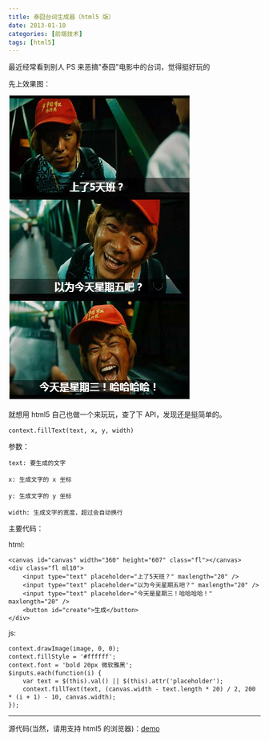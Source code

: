```yaml
---
title: 泰囧台词生成器（html5 版）
date: 2013-01-10
categories: [前端技术]
tags: [html5]
---
```


最近经常看到别人 PS 来恶搞"泰囧"电影中的台词，觉得挺好玩的

先上效果图：

![](/2013/01/10/1.png)

就想用 html5 自己也做一个来玩玩，查了下 API，发现还是挺简单的。

    context.fillText(text, x, y, width)

参数：

	text: 要生成的文字

	x: 生成文字的 x 坐标

	y: 生成文字的 y 坐标

	width: 生成文字的宽度，超过会自动换行

主要代码：

html:

    <canvas id="canvas" width="360" height="607" class="fl"></canvas>
    <div class="fl ml10">
        <input type="text" placeholder="上了5天班？" maxlength="20" />
        <input type="text" placeholder="以为今天星期五吧？" maxlength="20" />
        <input type="text" placeholder="今天是星期三！哈哈哈哈！" maxlength="20" />
        <button id="create">生成</button>
    </div>

js:

    context.drawImage(image, 0, 0);
    context.fillStyle = '#ffffff';
    context.font = 'bold 20px 微软雅黑';
    $inputs.each(function(i) {
        var text = $(this).val() || $(this).attr('placeholder');
        context.fillText(text, (canvas.width - text.length * 20) / 2, 200 * (i + 1) - 10, canvas.width);
    });

___

源代码(当然，请用支持 html5 的浏览器)：[demo](/demos/filltext/)
